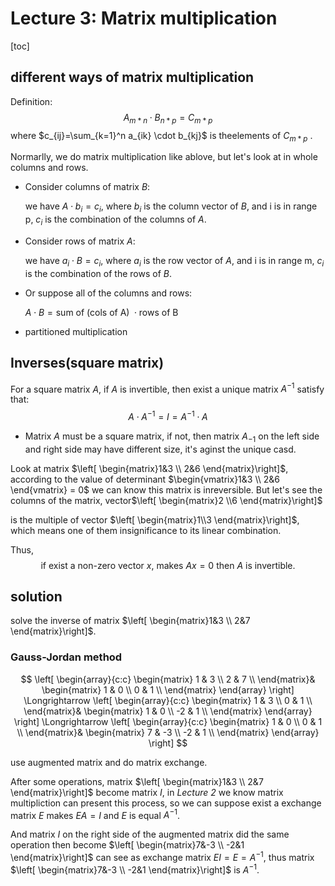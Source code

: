 # Lecture 3: Matrix multiplication

[toc]

## different ways of matrix multiplication

Definition:
$$
A_{m*n} \cdot B_{n*p} = C_{m*p}
$$
where $c_{ij}=\sum_{k=1}^n a_{ik} \cdot b_{kj}$  is theelements of $C_{m*p}$ .

Normarlly, we do matrix multiplication like ablove, but let's look at in whole columns and rows.

- Consider columns of matrix $B$:

  we have $A \cdot b_{i} =c_{i} \text{, where }b_{i} \text{ is the column vector of }B\text{, and i is in range p}$, $c_{i}$ is the combination of the columns of $A$.

- Consider rows of matrix $A$:

  we have $a_{i} \cdot B = c_{i} \text{, where }a_{i} \text{ is the row vector of }A\text{, and i is in range m}$, $c_{i}$ is the combination of the rows of $B$.

- Or suppose all of the columns and rows:

  $A \cdot B = \text{sum of (cols of A) } \cdot \text{rows of B}$

- partitioned multiplication

## Inverses(square matrix)

For a square matrix $A$, if $A$ is invertible, then exist a unique matrix $A^{-1}$ satisfy that:
$$
A \cdot A^{-1} = I = A^{-1} \cdot A
$$

- Matrix $A$ must be a square matrix, if not, then matrix $A_{-1}$ on the left side and right side may have different size, it's aginst the unique casd.

Look at matrix $\left[ \begin{matrix}1&3 \\ 2&6 \end{matrix}\right]$, according to the value of determinant $\begin{vmatrix}1&3 \\ 2&6 \end{vmatrix} = 0$ we can know this matrix is inreversible. But let's see the columns of the matrix, vector$\left[ \begin{matrix}2 \\6 \end{matrix}\right]$

is the multiple of vector $\left[ \begin{matrix}1\\3 \end{matrix}\right]$, which means one of them insignificance to its linear combination.

Thus,
$$
\text{if exist a non-zero vector } x \text{, makes }Ax=0 \text{ then } A \text{ is invertible.}
$$

## solution

solve the inverse of matrix $\left[ \begin{matrix}1&3 \\ 2&7 \end{matrix}\right]$.

### Gauss-Jordan method

$$
\left[
	\begin{array}{c:c}
        \begin{matrix}
            1 & 3 \\
            2 & 7 \\
        \end{matrix}&
        \begin{matrix}
            1 & 0 \\
            0 & 1 \\
        \end{matrix}
	\end{array}
\right]
\Longrightarrow
\left[
	\begin{array}{c:c}
        \begin{matrix}
            1 & 3 \\
            0 & 1 \\
        \end{matrix}&
        \begin{matrix}
            1 & 0 \\
            -2 & 1 \\
        \end{matrix}
	\end{array}
\right]
\Longrightarrow
\left[
	\begin{array}{c:c}
        \begin{matrix}
            1 & 0 \\
            0 & 1 \\
        \end{matrix}&
        \begin{matrix}
            7 & -3 \\
            -2 & 1 \\
        \end{matrix}
	\end{array}
\right]
$$

use augmented matrix and do matrix exchange.

After some operations, matrix $\left[ \begin{matrix}1&3 \\ 2&7 \end{matrix}\right]$ become matrix $I$, in *Lecture 2* we know matrix multipliction can present this process, so we can suppose exist a exchange matrix $E$  makes $EA=I$ and $E$  is equal $A^{-1}$.

And matrix $I$ on the right side of the augmented matrix did the same operation then become $\left[ \begin{matrix}7&-3 \\ -2&1 \end{matrix}\right]$ can see as exchange matrix $EI=E=A^{-1}$, thus matrix $\left[ \begin{matrix}7&-3 \\ -2&1 \end{matrix}\right]$ is $A^{-1}$.

